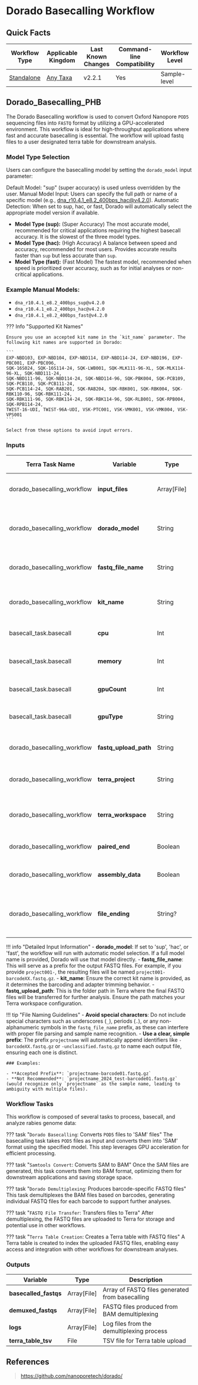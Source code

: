 # Dorado Basecalling Workflow

## Quick Facts

| **Workflow Type** | **Applicable Kingdom** | **Last Known Changes** | **Command-line Compatibility** | **Workflow Level** |
|---|---|---|---|---|
| [Standalone](../../workflows_overview/workflows_type.md/#standalone) | [Any Taxa](../../workflows_overview/workflows_kingdom.md/#any-taxa) | v2.2.1 | Yes | Sample-level |

## Dorado_Basecalling_PHB

The Dorado Basecalling workflow is used to convert Oxford Nanopore `POD5` sequencing files into `FASTQ` format by utilizing a GPU-accelerated environment. This workflow is ideal for high-throughput applications where fast and accurate basecalling is essential. The workflow will upload fastq files to a user designated terra table for downstream analysis.

### Model Type Selection

Users can configure the basecalling model by setting the `dorado_model` input parameter:

Default Model: "sup" (super accuracy) is used unless overridden by the user.
Manual Model Input: Users can specify the full path or name of a specific model (e.g., dna_r10.4.1_e8.2_400bps_hac@v4.2.0).
Automatic Detection: When set to sup, hac, or fast, Dorado will automatically select the appropriate model version if available.

- **Model Type (sup):** (Super Accuracy) The most accurate model, recommended for critical applications requiring the highest basecall accuracy. It is the slowest of the three model types.
- **Model Type (hac):** (High Accuracy) A balance between speed and accuracy, recommended for most users. Provides accurate results faster than `sup` but less accurate than `sup`.
- **Model Type (fast):** (Fast Model) The fastest model, recommended when speed is prioritized over accuracy, such as for initial analyses or non-critical applications.

### Example Manual Models:

- `dna_r10.4.1_e8.2_400bps_sup@v4.2.0`
- `dna_r10.4.1_e8.2_400bps_hac@v4.2.0`
- `dna_r10.4.1_e8.2_400bps_fast@v4.2.0`

??? Info "Supported Kit Names"

    Ensure you use an accepted kit name in the `kit_name` parameter. The following kit names are supported in Dorado:

    ```
    EXP-NBD103, EXP-NBD104, EXP-NBD114, EXP-NBD114-24, EXP-NBD196, EXP-PBC001, EXP-PBC096, 
    SQK-16S024, SQK-16S114-24, SQK-LWB001, SQK-MLK111-96-XL, SQK-MLK114-96-XL, SQK-NBD111-24, 
    SQK-NBD111-96, SQK-NBD114-24, SQK-NBD114-96, SQK-PBK004, SQK-PCB109, SQK-PCB110, SQK-PCB111-24, 
    SQK-PCB114-24, SQK-RAB201, SQK-RAB204, SQK-RBK001, SQK-RBK004, SQK-RBK110-96, SQK-RBK111-24, 
    SQK-RBK111-96, SQK-RBK114-24, SQK-RBK114-96, SQK-RLB001, SQK-RPB004, SQK-RPB114-24, 
    TWIST-16-UDI, TWIST-96A-UDI, VSK-PTC001, VSK-VMK001, VSK-VMK004, VSK-VPS001
    ```

    Select from these options to avoid input errors.

### Inputs

| **Terra Task Name** | **Variable** | **Type** | **Description** | **Default Value** | **Terra Status** |
|---|---|---|---|---|---|
| dorado_basecalling_workflow | **input_files** | Array[File] | Array of `POD5` files for basecalling | None | Required |
| dorado_basecalling_workflow | **dorado_model** | String | Model accuracy or full model name (default: 'sup') | "sup" | Optional |
| dorado_basecalling_workflow | **fastq_file_name** | String | Prefix for naming output FASTQ files | None | Required |
| dorado_basecalling_workflow | **kit_name** | String | Sequencing kit name used (e.g., `SQK-RPB114-24`) | None | Required |
| basecall_task.basecall | **cpu** | Int | Number of CPUs allocated | 8 | Optional |
| basecall_task.basecall | **memory** | Int | Amount of memory to allocate (GB) | 32 | Optional |
| basecall_task.basecall | **gpuCount** | Int | Number of GPUs to use | 1 | Optional |
| basecall_task.basecall | **gpuType** | String | Type of GPU (e.g., `nvidia-tesla-t4`) | "nvidia-tesla-t4" | Optional |
| dorado_basecalling_workflow | **fastq_upload_path** | String | Terra folder path for uploading FASTQ files | None | Required |
| dorado_basecalling_workflow | **terra_project** | String | Terra project ID for FASTQ file upload | None | Required |
| dorado_basecalling_workflow | **terra_workspace** | String | Terra workspace for final FASTQ file upload | None | Required |
| dorado_basecalling_workflow | **paired_end** | Boolean | Indicates if data is paired-end | false | Optional |
| dorado_basecalling_workflow | **assembly_data** | Boolean | Indicates if the data is for assembly | false | Optional |
| dorado_basecalling_workflow | **file_ending** | String? | File extension pattern for identifying files (e.g., ".fastq.gz") | None | Optional |

!!! info "Detailed Input Information"
    - **dorado_model**: If set to 'sup', 'hac', or 'fast', the workflow will run with automatic model selection. If a full model name is provided, Dorado will use that model directly.
    - **fastq_file_name**: This will serve as a prefix for the output FASTQ files. For example, if you provide `project001-`, the resulting files will be named `project001-barcodeXX.fastq.gz`.
    - **kit_name**: Ensure the correct kit name is provided, as it determines the barcoding and adapter trimming behavior.
    - **fastq_upload_path**: This is the folder path in Terra where the final FASTQ files will be transferred for further analysis. Ensure the path matches your Terra workspace configuration.

!!! tip "File Naming Guidelines"
    - **Avoid special characters**: Do not include special characters such as underscores (`_`), periods (`.`), or any non-alphanumeric symbols in the `fastq_file_name` prefix, as these can interfere with proper file parsing and sample name recognition.
    - **Use a clear, simple prefix**: The prefix `projectname` will automatically append identifiers like `-barcodeXX.fastq.gz` or `-unclassified.fastq.gz` to name each output file, ensuring each one is distinct.

    ### Examples:

    - **Accepted Prefix**: `projectname-barcode01.fastq.gz`
    - **Not Recommended**: `projectname_2024_test-barcode01.fastq.gz` (would recognize only `projectname` as the sample name, leading to ambiguity with multiple files).

### Workflow Tasks

This workflow is composed of several tasks to process, basecall, and analyze rabies genome data:

??? task "`Dorado Basecalling`: Converts `POD5` files to 'SAM' files"
    The basecalling task takes `POD5` files as input and converts them into 'SAM' format using the specified model. This step leverages GPU acceleration for efficient processing.

??? task "`Samtools Convert`: Converts SAM to BAM"
    Once the SAM files are generated, this task converts them into BAM format, optimizing them for downstream applications and saving storage space.

??? task "`Dorado Demultiplexing`: Produces barcode-specific FASTQ files"
    This task demultiplexes the BAM files based on barcodes, generating individual FASTQ files for each barcode to support further analyses.

??? task "`FASTQ File Transfer`: Transfers files to Terra"
    After demultiplexing, the FASTQ files are uploaded to Terra for storage and potential use in other workflows.

??? task "`Terra Table Creation`: Creates a Terra table with FASTQ files"
    A Terra table is created to index the uploaded FASTQ files, enabling easy access and integration with other workflows for downstream analyses.


### Outputs

| **Variable** | **Type** | **Description** |
|---|---|---|
| **basecalled_fastqs** | Array[File] | Array of FASTQ files generated from basecalling |
| **demuxed_fastqs** | Array[File] | FASTQ files produced from BAM demultiplexing |
| **logs** | Array[File] | Log files from the demultiplexing process |
| **terra_table_tsv** | File | TSV file for Terra table upload |

## References
<!-- -->
><https://github.com/nanoporetech/dorado/>
